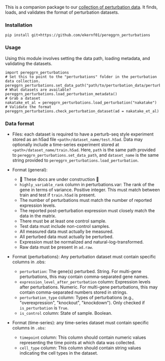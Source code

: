 This is a companion package to our [collection of perturbation data](https://github.com/ekernf01/perturbation_data). It finds, loads, and validates the format of perturbation datasets.

### Installation
    
    pip install git+https://github.com/ekernf01/pereggrn_perturbations

### Usage

Using this module involves setting the data path, loading metadata, and validating the datasets.

```
import pereggrn_perturbations
# Set this to point to the "perturbations" folder in the perturbation data collection. 
pereggrn_perturbations.set_data_path("path/to/perturbation_data/perturbations")
# What datasets are available?
pereggrn_perturbations.load_perturbation_metadata()
# Grab a dataset
nakatake_et_al = pereggrn_perturbations.load_perturbation("nakatake") 
# Validate the format
pereggrn_perturbations.check_perturbation_dataset(ad = nakatake_et_al)
```

### Data format

- Files: each dataset is required to have a perturb-seq style experiment stored as an h5ad file `<path>/dataset_name/test.h5ad`. Data may optionally include a time-series experiment stored at `<path>/dataset_name/train.h5ad`. Here, `path` is the same path provided to `pereggrn_perturbations.set_data_path`, and `dataset_name` is the same string provided to `pereggrn_perturbations.load_perturbation`.
- Format (general):
    - 🚧 These docs are under construction 🚧
    - `highly_variable_rank` column in perturbations.var: The rank of the gene in terms of variance. Positive integer. This must match between train and test if `train.h5ad` is present.
    - The number of perturbations must match the number of reported expression levels.
    - The reported post-perturbation expression must closely match the data in the matrix.
    - There must be at least one control sample.
    - Test data must include non-control samples.
    - All measured data must actually be measured.
    - All perturbed data must actually be perturbed.
    - Expression must be normalized and natural-log-transformed.
    - Raw data must be present in `ad.raw`.

- Format (perturbations): Any perturbation dataset must contain specific columns in .obs:
    - `perturbation`: The gene(s) perturbed. String. For multi-gene perturbations, this may contain comma-separated gene names.
    - `expression_level_after_perturbation` column: Expression levels after perturbations. Numeric. For multi-gene perturbations, this may contain comma-separated numbers stored in strings.
    - `perturbation_type` column: Types of perturbations (e.g., "overexpression", "knockout", "knockdown"). Only checked if `is_perturbation` is `True`.
    - `is_control` column: State of sample. Boolean.

- Format (time-series): any time-series dataset must contain specific columns in `.obs`:
    - `timepoint` column: This column should contain numeric values representing the time points at which data was collected.
    - `cell_type` column: This column should contain string values indicating the cell types in the dataset.
